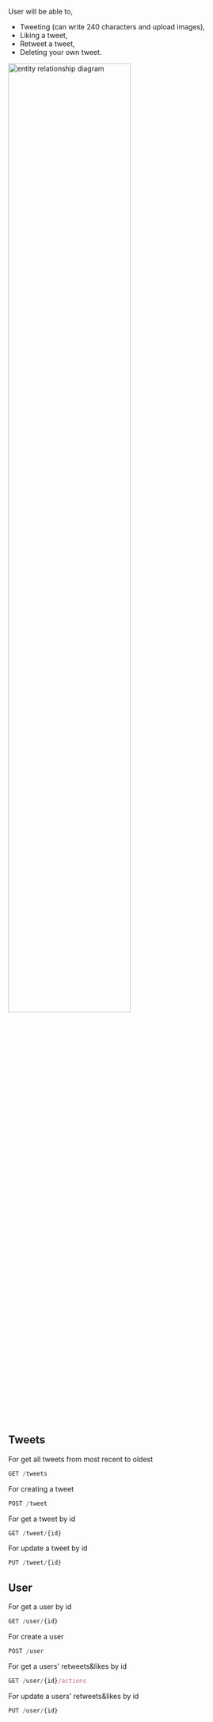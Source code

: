 User will be able to,
- Tweeting (can write 240 characters and upload images),
- Liking a tweet,
- Retweet a tweet,
- Deleting your own tweet.

<img width="70%" alt="entity relationship diagram" src="https://user-images.githubusercontent.com/66164676/183708486-fbdac543-701d-4ac1-87ad-55f6a4a44303.png">

## Tweets

For get all tweets from most recent to oldest
```javascript
GET /tweets
```

For creating a tweet
```javascript
POST /tweet
```

For get a tweet by id
```javascript
GET /tweet/{id}
```

For update a tweet by id
```javascript
PUT /tweet/{id}
```

## User

For get a user by id
```javascript
GET /user/{id}
```

For create a user
```javascript
POST /user
```

For get a users' retweets&likes by id
```javascript
GET /user/{id}/actions
```

For update a users' retweets&likes by id
```javascript
PUT /user/{id}
```
